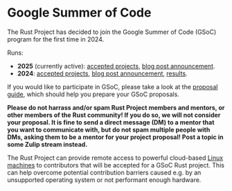 # Google Summer of Code
The Rust Project has decided to join the Google Summer of Code (GSoC) program for the first time in 2024.

Runs:
- **2025** (currently active): [accepted projects](runs/2025.md), [blog post announcement](https://blog.rust-lang.org/2025/05/08/gsoc-2025-selected-projects.html).
- **2024**: [accepted projects](runs/2024.md), [blog post announcement](https://blog.rust-lang.org/2024/05/01/gsoc-2024-selected-projects.html), [results](https://blog.rust-lang.org/2024/11/07/gsoc-2024-results.html).

If you would like to participate in GSoC, please take a look at the [proposal guide](proposal-guide.md), which should help you prepare your GSoC proposals.

**Please do not harrass and/or spam Rust Project members and mentors, or other members of the Rust community! If you do so, we will not consider your proposal. It is fine to send a direct message (DM) to a mentor that you want to communicate with, but do not spam multiple people with DMs, asking them to be a mentor for your project proposal! Post a topic in some Zulip stream instead.**

The Rust Project can provide remote access to powerful cloud-based [Linux machines](https://forge.rust-lang.org/infra/docs/dev-desktop.html) to contributors that will be accepted for a GSoC Rust project. This can help overcome potential contribution barriers caused e.g. by an unsupported operating system or not performant enough hardware.
